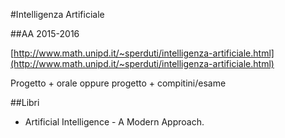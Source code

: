 #Intelligenza Artificiale

##AA 2015-2016

[http://www.math.unipd.it/~sperduti/intelligenza-artificiale.html](http://www.math.unipd.it/~sperduti/intelligenza-artificiale.html)

Progetto + orale oppure progetto + compitini/esame

##Libri
- Artificial Intelligence - A Modern Approach.
